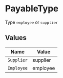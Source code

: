 # PayableType

Type `employee` or `supplier`


## Values

| Name       | Value      |
| ---------- | ---------- |
| `Supplier` | supplier   |
| `Employee` | employee   |
